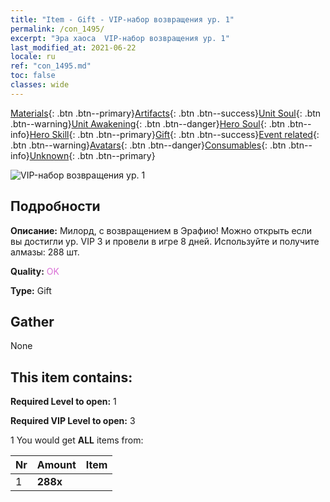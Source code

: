 ```yaml
---
title: "Item - Gift - VIP-набор возвращения ур. 1"
permalink: /con_1495/
excerpt: "Эра хаоса  VIP-набор возвращения ур. 1"
last_modified_at: 2021-06-22
locale: ru
ref: "con_1495.md"
toc: false
classes: wide
---
```

 [Materials](/ItemsRU/){: .btn .btn--primary}[Artifacts](/ItemsRU/Artifacts/){: .btn .btn--success}[Unit Soul](/ItemsRU/UnitSoul/){: .btn .btn--warning}[Unit Awakening](/ItemsRU/UnitAwakening/){: .btn .btn--danger}[Hero Soul](/ItemsRU/HeroSoul/){: .btn .btn--info}[Hero Skill](/ItemsRU/HeroSkill/){: .btn .btn--primary}[Gift](/ItemsRU/Gift/){: .btn .btn--success}[Event related](/ItemsRU/Events/){: .btn .btn--warning}[Avatars](/ItemsRU/Avatars/){: .btn .btn--danger}[Consumables](/ItemsRU/Consumables/){: .btn .btn--info}[Unknown](/ItemsRU/Unknown/){: .btn .btn--primary}

 ![VIP-набор возвращения ур. 1](/images/t/i_905001.png)

## Подробности
 **Описание:** Милорд, с возвращением в Эрафию! Можно открыть если вы достигли ур. VIP 3 и провели в игре 8 дней. Используйте и получите алмазы: 288 шт.

 **Quality:** <span style="color: #DA70D6">OK</span>

 **Type:** Gift

## Gather

  None

## This item contains:

 **Required Level to open:** 1

 **Required VIP Level to open:** 3

 1 You would get **ALL** items  from:

  | Nr | Amount |     Item    |
  |:---|:-------|:------------|
  | 1 |  **288x** | <i class="fas fa-gem"/> |  | 
